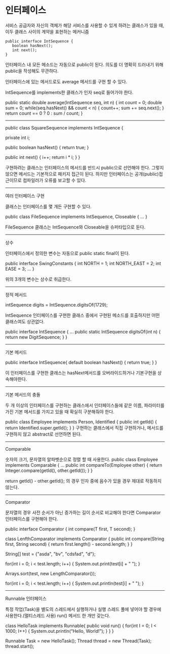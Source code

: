 # 인터페이스

서비스 공급자와 자신의 객체가 해당 서비스를 사용할 수 있게 하려는 클래스가 있을 때, 이두 클래스 사이의 계약을 표현하는 메커니즘

```
public interface IntSequence {
   boolean hasNext();
   int next();
}
```

인터페이스 내 모든 메소드는 자동으로 public이 된다. 의도를 더 명확히 드러내기 위해 public을 작성해도 무관하다.


인터페이스에 있는 메서드로도 average 메서드를 구현 할 수 있다.

IntSequence를 implements한 클래스가 인자 seq로 들어가야 한다.

public static double average(IntSequence seq, int n) {
   int count = 0;
   double sum = 0;
   while(seq.hasNext() && count < n) {
	count++;
	sum += seq.next();
   }
   return count == 0 ? 0 : sum / count;
}


--------


public class SquareSequence implements IntSequence {

   private int i;

   public boolean hasNext() {
	return true;
   }

   public int next() {
	i++;
	return i * i;
   }
}

구현하려는 클래스는 인터페이스의 메서드를 반드시 public으로 선언해야 한다. 그렇지 않으면 메서드는 기본적으로 패키지 접근이 된다. 하지만 인터페이스는 공개(public)접근이므로 컴파일러가 오류를 보고할 수 있다.

------------

여러 인터페이스 구현

클래스는 인터페이스를 몇 개든 구현할 수 있다.

public class FileSequence implements IntSequence, Closeable {
   ...
}

FileSequence 클래스는 IntSequence와 Closeable을 슈퍼타입으로 둔다.


------------

상수

인터페이스에서 정의한 변수는 자동으로 public static final이 된다.

public interface SwingConstants {
   int NORTH = 1;
   int NORTH_EAST = 2;
   int EASE = 3;
   ...
}

위의 3개의 변수는 상수로 취급한다.

-----------------

정적 메서드

intSequence digits = IntSequence.digitsOf(1729);

IntSequence 인터페이스를 구현한 클래스 중에서 구현된 메소드를 호출하지만 어떤 클래스여도 상관없다.

public interface IntSequence {
   ...
   public static IntSequence digitsOf(int n) {
	return new DigitSequence;
   }
}

-------

기본 메서드

public interface IntSequence{
   default boolean hasNext() { return true; }
}

이 인터페이스를 구현한 클래스는 hasNext메서드를 오버라이드하거나 기본구현을 상속해야한다.

----------

기본 메서드의 충돌

두 개 이상의 인터페이스를 구현하는 클래스에서 인터페이스들에 같은 이름, 파라미터를 가진 기본 메서드를 가지고 있을 때 확실히 구분해줘야 한다.

public class Employee implements Person, Identified {
   public int getId() { return Identified.super.getId(); }
}
구현하는 클래스에서 직접 구현하거나, 메서드를 구현하지 않고 abstract로 선언하면 된다.

--------------

Comparable

숫자의 크기, 문자열의 알파벳순으로 정렬 할 때 사용한다.
public class Employee implements Comparable<Employee> {
   ...
   public int compareTo(Employee other) {
	return Integer.compare(getId(), other.getId());
   }
}

return getId() - other.getId(); 의 경우 인자 중에 음수가 있을 경우 제대로 작동하지 않는다.

-------

Comparator

문자열의 경우 사전 순서가 아닌 증가하는 길이 순서로 비교해야 한다면 Comparator인터페이스를 구현해야 한다.

public interface Comparator<T> {
   int compare(T first, T second);
}

class LenfthComparator implements Comparator<String> {
   public int compare(String first, String second) {
	return first.length() - second.length;
   }
}

String[] test = {"asda", "bv", "cdsfad", "d"};
		
for(int i = 0; i < test.length; i++) {
	System.out.print(test[i] + " ");
}
		
Arrays.sort(test, new LengthComparator());		

for(int i = 0; i < test.length; i++) {
	System.out.println(test[i] + " ");
	}



-----------

Runnable 인터페이스

특정 작업(Task)을 별도의 스레드에서 실행하거나 실행 스레드 풀에 넣어야 할 경우에 사용한다.(멀티스레드 사용)
run() 메서드 한 개만 갖는다.

class HelloTask implements Runnable{
   public void run() {
	for(int I = 0; I < 1000; I++) {
	   System.out.println(“Hello, World!”);
	}
   }
}

Runnable Task = new HelloTask();
Thread thread = new Thread(Task);
thread.start();
